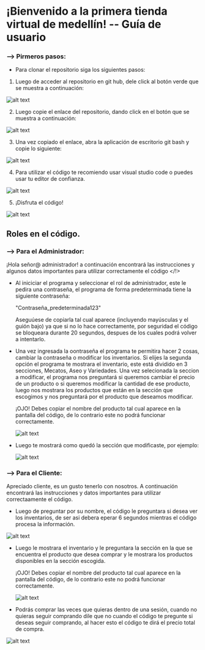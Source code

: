 # ¡Bienvenido a la primera tienda virtual de medellín! -- Guía de usuario

### --> Pirmeros pasos:

- Para clonar el repositorio siga los siguientes pasos:
1. Luego de acceder al repositorio en git hub, dele click al botón verde que se muestra a continuación:

![alt text](Imagenes/Paso1.jpeg)

2. Luego copie el enlace del repositorio, dando click en el botón que se muestra a continuación:

![alt text](Imagenes/Paso2.jpeg)

3. Una vez copiado el enlace, abra la aplicación de escritorio git bash y copie lo siguiente:

![alt text](Imagenes/paso3.jpeg)

4. Para utilizar el código te recomiendo usar visual studio code o puedes usar tu editor de confianza.

![alt text](Imagenes/Editores.jpg)

5. ¡Disfruta el código!

![alt text](Imagenes/flork.png)

## Roles en el código.

### --> Para el Administrador:

¡Hola señor@ administrador! a continuación encontrará las instrucciones y algunos datos importantes para utilizar correctamente el código </!>

- Al iniciciar el programa y seleccionar el rol de administrador, este le pedira una contraseña, el programa de forma predeterminada tiene la siguiente contraseña:

    "Contraseña_predeterminada123"
    
    Aseguúese de copiarla tal cual aparece (incluyendo mayúsculas y el guión bajo) ya que si no lo hace correctamente, por seguridad el código se bloqueara durante 20 segundos, despues de los cuales podrá volver a intentarlo.

- Una vez ingresada la oontraseña el programa te permitira hacer 2 cosas, cambiar la contraseña o modificar los inventarios. Si elijes la segunda opción el programa te mostrara el inventario, este está dividido en 3 secciones, Mecatos, Aseo y Variedades. Una vez selecionada la seccion a modificar, el programa nos preguntará si queremos cambiar el precio de un producto o si queremos modificar la cantidad de ese producto, luego nos mostrara los productos que están en la sección que escogimos y nos preguntará por el producto que deseamos modificar.

  ¡OJO!
  Debes copiar el nombre del producto tal cual aparece en la pantalla del código, de lo contrario este no podrá funcionar correctamente.

  ![alt text](Imagenes/OJO.jpeg)

- Luego te mostrará como quedó la sección que modificaste, por ejemplo:

  ![alt text](Imagenes/Ejemplo1.jpeg)

### --> Para el Cliente:

Apreciado cliente, es un gusto tenerlo con nosotros. A continuación encontrará las instrucciones y datos importantes para utilizar correctaamente el código.

- Luego de preguntar por su nombre, el código le preguntara si desea ver los inventarios, de ser asi debera eperar 6 segundos mientras el código procesa la información. 

![alt text](Imagenes/Esperando.jpeg)

- Luego le mostrara el inventario y le preguntara la sección en la que se encuentra el producto que desea comprar y le mostrara los productos disponibles en la sección escogida.

  ¡OJO!
  Debes copiar el nombre del producto tal cual aparece en la pantalla del código, de lo contrario este no podrá funcionar correctamente.
  
    ![alt text](Imagenes/OJO.jpeg)

- Podrás comprar las veces que quieras dentro de una sesión, cuando no quieras seguir comprando dile que no cuando el código te pregunte si deseas seguir comprando, al hacer esto el código te dirá el precio total de compra.

![alt text](Imagenes/ejemplo2.jpeg)